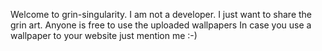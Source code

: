 Welcome to grin-singularity.
I am not a developer. I just want to share the grin art.
Anyone is free to use the uploaded wallpapers
In case you use a wallpaper to your website just mention me :-)
